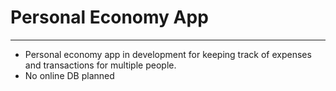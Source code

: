 # Personal Economy App #
***
- Personal economy app in development for keeping track of expenses and transactions for multiple people.  
- No online DB planned